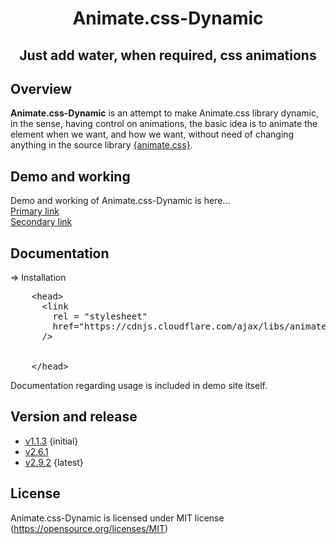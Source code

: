 <h1 align="center">Animate.css-Dynamic</h1>
<h2 align="center">Just add water, when required, css animations</h2>

<h2> Overview </h2>
<span> <strong>Animate.css-Dynamic</strong> is an attempt to make Animate.css library dynamic, in the sense, having control on animations, the basic idea is to animate the element when we want, and how we want, without need of changing anything in the source library <a href="https://animate.style/">{animate.css}</a>. </span>

<h2> Demo and working </h2>
<span> Demo and working of Animate.css-Dynamic is here...</span><br/>
<a href="https://animate-dynamic.ga" target="_blank"> Primary link </a> <br/>
<a href="https://animate-dynamic.herokuapp.com" target="_blank"> Secondary link </a> <br/>

<h2> Documentation </h2>
 => Installation
<pre>
    &lt;head>
      &lt;link
        rel = "stylesheet"
        href="https://cdnjs.cloudflare.com/ajax/libs/animate.css/4.1.1/animate.min.css"
      />
      <script
        src = "https://ajax.googleapis.com/ajax/libs/jquery/3.5.1/jquery.min.js">
      </script>
      <script
        src = "https://cdn.jsdelivr.net/gh/KodingKhurram/animate.css-dynamic@main/animate.min.js">
      </script>
    &lt;/head>
</pre>

Documentation regarding usage is included in demo site itself.

<h2> Version and release </h2>
<ul>
  <li><a href="https://github.com/KodingKhurram/animate.css-dynamic/tree/v1.1.3/">v1.1.3</a> {initial}</li>
  <li><a href="https://github.com/KodingKhurram/animate.css-dynamic/tree/v2.6.1/">v2.6.1</a></li>
  <li><a href="https://github.com/KodingKhurram/animate.css-dynamic/tree/v2.9.2/">v2.9.2</a> {latest}</li>
</ul>

<h2> License </h2>
Animate.css-Dynamic is licensed under MIT license (<a href="https://opensource.org/licenses/MIT">https://opensource.org/licenses/MIT</a>)
